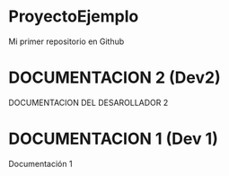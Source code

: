 # ProyectoEjemplo
Mi primer repositorio en Github


# DOCUMENTACION 2 (Dev2)
DOCUMENTACION DEL DESAROLLADOR 2
# DOCUMENTACION 1 (Dev 1)
Documentación 1
